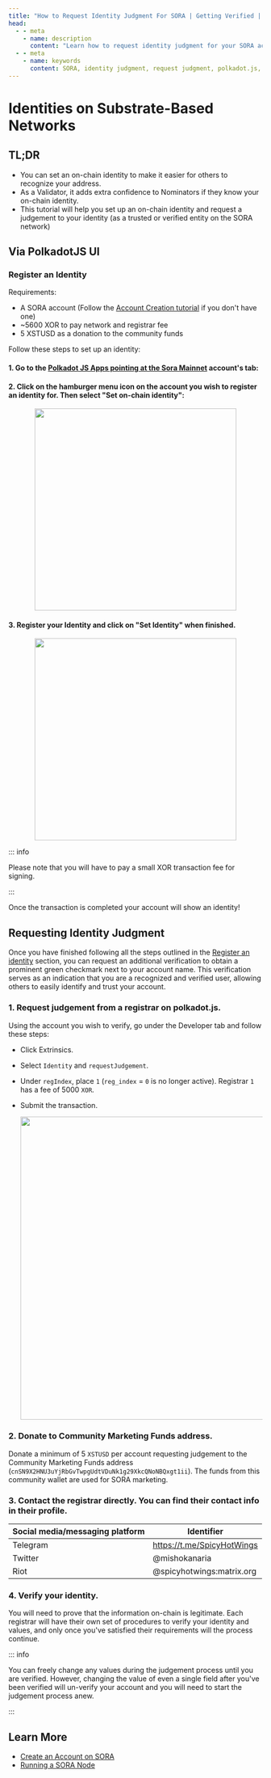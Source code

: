 ```yaml
---
title: "How to Request Identity Judgment For SORA | Getting Verified | SORA Docs"
head:
  - - meta
    - name: description
      content: "Learn how to request identity judgment for your SORA account and get verified. Follow these steps to establish your on-chain identity and gain trust in the SORA community."
  - - meta
    - name: keywords
      content: SORA, identity judgment, request judgment, polkadot.js, on-chain identity, verification, community marketing funds, Community Marketing Funds
---
```


# Identities on Substrate-Based Networks

## TL;DR

- You can set an on-chain identity to make it easier for others to recognize your address.
- As a Validator, it adds extra confidence to Nominators if they know your on-chain identity.
- This tutorial will help you set up an on-chain identity and request a judgement to your identity (as a trusted or verified entity on the SORA network)

## Via PolkadotJS UI

### Register an Identity

Requirements:

- A SORA account (Follow the [Account Creation
  tutorial](create-an-address.md) if you don't have one)
- ~5600 XOR to pay network and registrar fee
- 5 XSTUSD as a donation to the community funds

Follow these steps to set up an identity:

#### 1. Go to the [Polkadot JS Apps pointing at the Sora Mainnet](https://polkadot.js.org/apps/?rpc=wss%3A%2F%2Fws.mof.sora.org#/accountss) account's tab:

#### 2. Click on the hamburger menu icon on the account you wish to register an identity for. Then select "Set on-chain identity":

  <center><img src="/.gitbook/assets/id-select-menu.png" width="400"></center>

#### 3. Register your Identity and click on "Set Identity" when finished.

   <center><img src="/.gitbook/assets/id-register-id.png" width="400"></center>

::: info

Please note that you will have to pay a small XOR transaction fee for signing.

:::

Once the transaction is completed your account will show an identity!

## Requesting Identity Judgment

Once you have finished following all the steps outlined in the [Register an identity](/id.md#register-an-identity) section, you can request an additional verification to obtain a prominent green checkmark next to your account name. This verification serves as an indication that you are a recognized and verified user, allowing others to easily identify and trust your account.

### 1. Request judgement from a registrar on polkadot.js.

Using the account you wish to verify, go under the Developer tab and follow these steps:

- Click Extrinsics.
- Select `Identity` and `requestJudgement`.
- Under `regIndex`, place `1` (`reg_index` = `0` is no longer active). Registrar `1` has a fee of 5000 `XOR`.
- Submit the transaction.

  <center><img src="/.gitbook/assets/requestJudgement.png" width="600"></center>

### 2. Donate to Community Marketing Funds address.

Donate a minimum of 5 `XSTUSD` per account requesting judgement to the Community Marketing Funds address (`cnSN9X2HNU3uYjRbGvTwpgUdtVDuNk1g29XkcQNoNBQxgt1ii`).
The funds from this community wallet are used for SORA marketing.

### 3. Contact the registrar directly. You can find their contact info in their profile.

| Social media/messaging platform | Identifier                 |
| ------------------------------- | -------------------------- |
| Telegram                        | https://t.me/SpicyHotWings |
| Twitter                         | @mishokanaria              |
| Riot                            | @spicyhotwings:matrix.org  |

### 4. Verify your identity.

You will need to prove that the information on-chain is legitimate. Each registrar will have their own set of procedures to verify your identity and values, and only once you've satisfied their requirements will the process continue.

::: info

You can freely change any values during the judgement process until you are verified. However, changing the value of even a single field after you've been verified will un-verify your account and you will need to start the judgement process anew.

:::

## Learn More

- [Create an Account on SORA](/create-an-address.md)
- [Running a SORA Node](/running-a-node.md)
